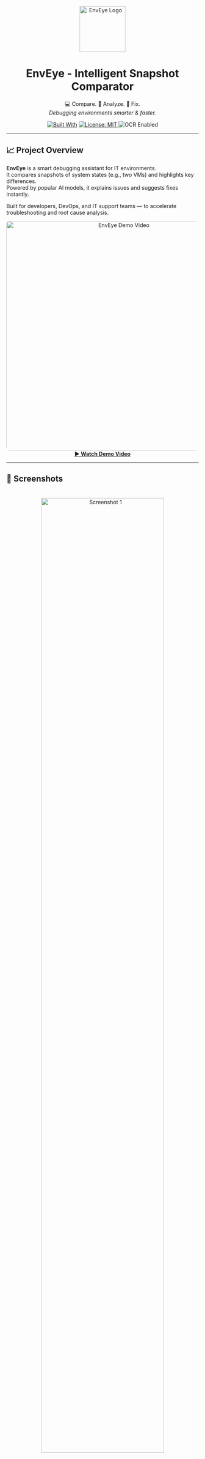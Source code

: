 
<p align="center">
  <img src="https://github.com/usertbera/enveye-v1/blob/main/enveye-dashboard/enveye-frontend/src/assets/logo_96x96.png" alt="EnvEye Logo" width="120" height="120"/>
</p>

<h1 align="center">EnvEye - Intelligent Snapshot Comparator</h1>

<p align="center">
  💻 Compare. 🤔 Analyze. 🚀 Fix. <br/>
  <em>Debugging environments smarter & faster.</em>
</p>

<p align="center">
  <a href="https://github.com/usertbera/enveye-v1"><img alt="Built With" src="https://img.shields.io/badge/Built%20with-React%20%7C%20FastAPI%20%7C%20AI-blue?style=for-the-badge"/></a>
  <a href="https://github.com/usertbera/enveye-v1/blob/main/LICENSE">
  <a href="https://github.com/usertbera/enveye-v1/blob/main/LICENSE">
    <img alt="License: MIT" src="https://img.shields.io/badge/License-MIT-yellow.svg?style=for-the-badge"/>
  </a>
  <img alt="OCR Enabled" src="https://img.shields.io/badge/OCR%20Support-Tesseract-informational?style=for-the-badge"/>
</p>

---

## 📈 Project Overview

**EnvEye** is a smart debugging assistant for IT environments.  
It compares snapshots of system states (e.g., two VMs) and highlights key differences.  
Powered by popular AI models, it explains issues and suggests fixes instantly.

Built for developers, DevOps, and IT support teams — to accelerate troubleshooting and root cause analysis.

<p align="center">
  <a href="https://youtu.be/xwLIr30wqGQ" target="_blank">
    <img src="https://github.com/user-attachments/assets/e45aeff2-977f-4a53-bd38-d4eaf9690b49" alt="EnvEye Demo Video" width="600" style="border-radius: 8px;"/>
    <br>
    <strong>▶️ Watch Demo Video</strong>
  </a>
</p>

---

## 📸 Screenshots

<p align="center">
  <img src="https://github.com/user-attachments/assets/e45aeff2-977f-4a53-bd38-d4eaf9690b49" alt="Screenshot 1" style="margin: 20px 0; width: 80%; max-width: 800px;"/>
</p>
<p align="center">
  <img src="https://github.com/user-attachments/assets/035ce254-a1eb-40ea-b1fc-2024a1e3e596" alt="Screenshot 2" style="margin: 20px 0; width: 80%; max-width: 800px;"/>
</p>
<p align="center">
  <img src="https://github.com/user-attachments/assets/45df4d05-027b-41e2-b868-8c2b0d0ceea3" alt="Screenshot 3" style="margin: 20px 0; width: 80%; max-width: 800px;"/>
</p>
<p align="center">
  <img src="https://github.com/user-attachments/assets/55c680c9-44a4-478e-a5b3-292165ab66eb" alt="Screenshot 4" style="margin: 20px 0; width: 80%; max-width: 800px;"/>
</p>

---

## 🛠️ EnvEye Architecture Diagram

<p align="center">
  <img src="https://github.com/user-attachments/assets/bbfedc26-3234-4a5a-99fb-fd0a4ee0eeed" alt="EnvEye Architecture Diagram" width="600"/>
</p>

----

## 🏆 Why EnvEye Matters

**EnvEye empowers IT support teams and developers to dramatically reduce Mean Time To Resolution (MTTR)** by automating the discovery of environment-related issues. Instead of manually inspecting configurations, services, DLLs, or logs, teams can rely on EnvEye’s intelligent comparison and AI-powered diagnostics.

### 💡 Real-World Use Case

> A support engineer receives a critical bug report from staging: “It worked yesterday.”  
> Using EnvEye, they instantly compare snapshots from today and yesterday, OCR a provided error screenshot, and get AI-generated insights into the root cause — saving hours of guesswork and back-and-forth debugging.

---

## 🧆 Key Features

- 💾 **Snapshot Collection**: Remote/manual VM snapshot capture.
- 🔍 **DeepDiff Comparison**: Detects changes across OS, DLLs, services, configs.
- 🧠 **AI-Powered Analysis**: Smart diagnosis using popular AI models.
- 🖼️ **Screenshot Debugging**: Upload an error screenshot – OCR extracts the message!
- 📁 **Log Path Support**: Mention a backend-accessible log file path for full AI context.
- 📋 **Clean & Friendly UI**: View, upload, download snapshots effortlessly.
- ✉️ **Error Message Assistance**: Input or upload errors to get pinpointed AI help.

---

## 🚀 Tech Stack

| Layer       | Techs Used                            |
| ----------- | ------------------------------------- |
| Frontend    | React + Vite + TailwindCSS            |
| Backend     | FastAPI (Python)                      |
| AI Model    | OpenAI/Gemini/Perplexity                |
| OCR Engine  | Tesseract OCR (via pytesseract)       |
| Collector   | GO Agent using WinRM/SSH              |
| Diff Engine | DeepDiff (Python)                     |

---

## 🔍 How It Works

1. 📥 **Collect Snapshots**: Capture environment context (services, registry, DLLs, configs).
2. 🔍 **Upload & Compare**: Upload two snapshots to generate a DeepDiff report.
3. 🧾 **Input Error Context** (Optional):
   - Paste an error message
   - Upload a screenshot (auto OCR)
   - Or provide a **log file path** accessible to the backend
4. 🧠 **Request AI Help**: All inputs are sent to AI models for analysis.
5. 🛠️ **Get Solutions**: Receive probable causes and intelligent suggestions.

---

## 🌐 Setup Instructions
Clone the repository https://github.com/usertbera/enveye-v1

### 👉 EnvEye Agent Creation
- Go 1.16 or higher installed

Inside enveye-agent folder run the build_all script

macOS/Linux
```
chmod +x build-all.sh
./build-all.sh
```
Windows (PowerShell)
```
.build-all.ps1
```
Once the script run successfully agents for windows/linux/darwin(mac) will be created in respective folder
```
dist/
├── windows_amd64/enveye-agent.exe
├── linux_amd64/enveye-agent
├── darwin_amd64/enveye-agent
├── darwin_arm64/enveye-agent
```




---

### 👉 EnvEye Dashboard Setup
For Windows:
```
run start_all.bat
```

For Linux/macOS:
```shell
chmod +x start_all.sh
.\start_all.sh
```
**Update config.json file:**
```json
{
  "backend_ip": "http:localhost:8000",
  "agent_paths": {
    "windows": "C:\\dist\\windows_amd64\\enveye-agent.exe",
    "linux": "/home/dist/linux_amd64/enveye-agent",
    "macos": "/Users/yourname/darwin_amd64/enveye-agent"
  },
  "ai": {
    "vendor": "openai",
    "model": "gpt-4"            
  }
}
```

**Environment Variable Required:**
create a .env file in root of the project (enveye-dashboard) and add api keys for the AI model being used
```
  OPENAI_API_KEY //for open ai
  GOOGLE_API_KEY //for google gemini

```
**Optional: Install OCR Dependencies**
```bash
sudo apt install tesseract-ocr         # Linux
brew install tesseract                 # macOS
choco install tesseract                # Windows (via Chocolatey)
```

---

## ⚙️ Setup for Remote Collection

To enable remote snapshot collection:

1. Copy 'dist' folder which was generated during agent creation in remote VM (e.g., `C:\dist\..`), Make sure the path is provided correctly in config.json
   **⚙️ Make the Binary Executable (Linux/macOS)**  
```shell
chmod +x enveye-agent
```
2. On the VM, **run the following script once**:

For Windows:
```
run WinRMFixScript.ps1
```


For Linux/macOS:
```shell
chmod +x SSHFixScript.sh
.\SSHFixScript.sh
```

---

## 📂 Project Structure

```
/enveye-dashboard
  /enveye-frontend     # React frontend (Vite based)
  /enveye-backend      # FastAPI backend
/enveye-agent          # go agent for snapshot collection
```
---
### 🤖➕🧑‍🏫 Feedback-Driven AI (Human-in-the-Loop)

EnvEye isn't just smart — it's learning-friendly.

Every AI explanation can be flagged by the user as inaccurate, making the tool safer and more responsible. This allows for:

- ✅ Human-in-the-loop review of misdiagnoses
- ✅ Transparent debugging and traceability
- ✅ Collection of edge cases for future model improvement

> 🙋‍♂️ **See something wrong? Just flag it.**

---

## ⚡ Limitations

- Large snapshots (>10MB) may slightly slow comparisons.
- AI diagnosis is best-effort — manual validation recommended.
- Log path analysis requires backend to have read access.

---

## 🌈 Future Enhancements

- 🔥 AI-prioritized diff summaries.
- 📦 Batch snapshot comparison support.
- 🪵 Smart log scanning (pattern detection, timestamps, etc.)

---
## 🌩️ Cloud-Native Vision (Roadmap)

As infrastructure continues to evolve toward the cloud, EnvEye is designed to evolve with it. Snapshot-based debugging remains a **critical tool** in modern, distributed systems — and we’re building toward native cloud support.

### 🔭 Planned Cloud Integrations:

| Goal                             | Description |
|----------------------------------|-------------|
| ☁️ **Cloud VM Support**         | Support for snapshot collection from **AWS EC2**, **Azure VMs**, and **GCP Compute Engine** — using native APIs (SSM, Azure RunCommand, etc.) |
| 📦 **Docker & Kubernetes Snapshots** | Capture and compare environment state inside **containers** and **K8s pods** — such as env vars, mounts, and sidecar configs |
| ⚙️ **Cloud Log Integration**     | Fetch relevant logs directly from **CloudWatch**, **Azure Monitor**, or **GCP Logging** when a path or tag is provided |
| 🔁 **GitOps & CI/CD Awareness** | Compare snapshots against known-good state from a GitOps repo or before/after deployment scripts |
| 🧠 **AI Root Cause for Cloud Drift** | Use AI to explain mismatches in multi-region, auto-scaled deployments or ephemeral node pools |

> ✨ Whether it's a Windows VM, a Linux container, or a dynamic microservice — EnvEye will help you debug it faster.

---
## 📅 License

This project is licensed under the **MIT License**. See [LICENSE](./LICENSE) for more details.

---

## 🙏 Acknowledgements

- 🧠 OpenAI, Google, Perplexity 
- ⚡ DeepDiff for intelligent diffing
- 🧾 Tesseract OCR
- ❤️ Open-source community inspirations

---

> Made with passion to simplify IT and DevOps life! 🚀
